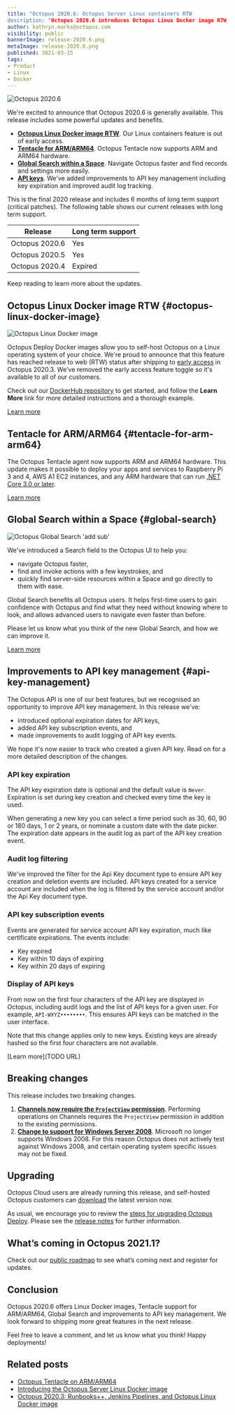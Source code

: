 ```yaml
---
title: "Octopus 2020.6: Octopus Server Linux containers RTW
description: "Octopus 2020.6 introduces Octopus Linux Docker image RTW, Tentacle for ARM/ARM64, Export/Import Projects, Global Search and API key management improvements."
author: kathryn.marks@octopus.com
visibility: public
bannerImage: release-2020.6.png
metaImage: release-2020.6.png
published: 3021-03-15
tags:
- Product
- Linux
- Docker
---
```


![Octopus 2020.6](release-2020-6.png)

We're excited to announce that Octopus 2020.6 is generally available. This release includes some powerful updates and benefits.

* **[Octopus Linux Docker image RTW](blog/2021-03/octopus-release-2020-6/index.md#octopus-linux-docker-image)**. Our Linux containers feature is out of early access.
* **[Tentacle for ARM/ARM64](blog/2021-03/octopus-release-2020-6/index.md#tentacle-for-arm-arm64)**. Octopus Tentacle now supports ARM and ARM64 hardware.
* **[Global Search within a Space](blog/2021-03/octopus-release-2020-6/index.md#global-search)**. Navigate Octopus faster and find records and settings more easily.  
* **[API keys](blog/2021-03/octopus-release-2020-6/index.md#api-key-management)**. We've added improvements to API key management including key expiration and improved audit log tracking.

This is the final 2020 release and includes 6 months of long term support (critical patches). The following table shows our current releases with long term support. 

| Release               | Long term support           |
| --------------------- | --------------------------- |
| Octopus 2020.6        | Yes                         |
| Octopus 2020.5        | Yes                         |
| Octopus 2020.4        | Expired                     |

Keep reading to learn more about the updates.

## Octopus Linux Docker image RTW {#octopus-linux-docker-image}

![Octopus Linux Docker image](octopus-linux-image.png "width=500")

Octopus Deploy Docker images allow you to self-host Octopus on a Linux operating system of your choice. We're proud to announce that this feature has reached release to web (RTW) status after shipping to [early access](https://octopus.com/blog/octopus-release-2020-3) in Octopus 2020.3. We've removed the early access feature toggle so it's available to all of our customers.

Check out our [DockerHub repository](https://hub.docker.com/r/octopusdeploy/octopusdeploy) to get started, and follow the **Learn More** link for more detailed instructions and a thorough example.

[Learn more](https://octopus.com/blog/introducing-linux-docker-image)

## Tentacle for ARM/ARM64 {#tentacle-for-arm-arm64}

The Octopus Tentacle agent now supports ARM and ARM64 hardware. This update makes it possible to deploy your apps and services to Raspberry Pi 3 and 4, AWS A1 EC2 instances, and any ARM hardware that can run [.NET Core 3.0 or later](https://devblogs.microsoft.com/dotnet/announcing-net-core-3-0/#platform-support).

[Learn more](https://octopus.com/blog/tentacle-on-arm)

## Global Search within a Space {#global-search}

![Octopus Global Search 'add sub'](global-search-add-sub.png)

We've introduced a Search field to the Octopus UI to help you:

* navigate Octopus faster,
* find and invoke actions with a few keystrokes, and
* quickly find server-side resources within a Space and go directly to them with ease. 

Global Search benefits all Octopus users. It helps first-time users to gain confidence with Octopus and find what they need without knowing where to look, and allows advanced users to navigate even faster than before.

Please let us know what you think of the new Global Search, and how we can improve it.

[Learn more](https://github.com/OctopusDeploy/Issues/issues/6703)

## Improvements to API key management {#api-key-management}

The Octopus API is one of our best features, but we recognised an opportunity to improve API key management. In this release we've: 

* introduced optional expiration dates for API keys,
* added API key subscription events, and
* made improvements to audit logging of API key events.

We hope it's now easier to track who created a given API key. Read on for a more detailed description of the changes.

### API key expiration ###

The API key expiration date is optional and the default value is `Never`. Expiration is set during key creation and checked every time the key is used.

When generating a new key you can select a time period such as 30, 60, 90 or 180 days, 1 or 2 years, or nominate a custom date with the date picker. The expiration date appears in the audit log as part of the API key creation event.

### Audit log filtering ###

We've improved the filter for the Api Key document type to ensure API key creation and deletion events are included. API keys created for a service account are included when the log is filtered by the service account and/or the Api Key document type.

### API key subscription events ###

Events are generated for service account API key expiration, much like certificate expirations. The events include:

* Key expired
* Key within 10 days of expiring
* Key within 20 days of expiring

### Display of API keys ###

From now on the first four characters of the API key are displayed in Octopus, including audit logs and the list of API keys for a given user. For example, `API-WXYZ••••••••`. This ensures API keys can be matched in the user interface.

Note that this change applies only to new keys. Existing keys are already hashed so the first four characters are not available.

[Learn more](TODO URL)

## Breaking changes

This release includes two breaking changes.

1. **[Channels now require the `ProjectView` permission](https://github.com/OctopusDeploy/Issues/issues/6690)**. Performing operations on Channels requires the `ProjectView` permission in addition to the existing permissions. 
2. **[Change to support for Windows Server 2008](https://octopus.com/docs/infrastructure/deployment-targets/windows-targets/requirements)**. Microsoft no longer supports Windows 2008. For this reason Octopus does not actively test against Windows 2008, and certain operating system specific issues may not be fixed.

## Upgrading

Octopus Cloud users are already running this release, and self-hosted Octopus customers can [download](https://octopus.com/downloads/2020.6.0) the latest version now.  

As usual, we encourage you to review the [steps for upgrading Octopus Deploy](https://octopus.com/docs/administration/upgrading). Please see the [release notes](https://octopus.com/downloads/compare?to=2020.6.0) for further information.

## What’s coming in Octopus 2021.1?

Check out our [public roadmap](https://octopus.com/roadmap) to see what’s coming next and register for updates.

## Conclusion

Octopus 2020.6 offers Linux Docker images, Tentacle support for ARM/ARM64, Global Search and improvements to API key management. We look forward to shipping more great features in the next release.

Feel free to leave a comment, and let us know what you think! Happy deployments!

## Related posts

* [Octopus Tentacle on ARM/ARM64](https://octopus.com/blog/tentacle-on-arm)
* [Introducing the Octopus Server Linux Docker image](https://octopus.com/blog/introducing-linux-docker-image)
* [Octopus 2020.3: Runbooks++, Jenkins Pipelines, and Octopus Linux Docker image](https://octopus.com/blog/octopus-release-2020-3)
